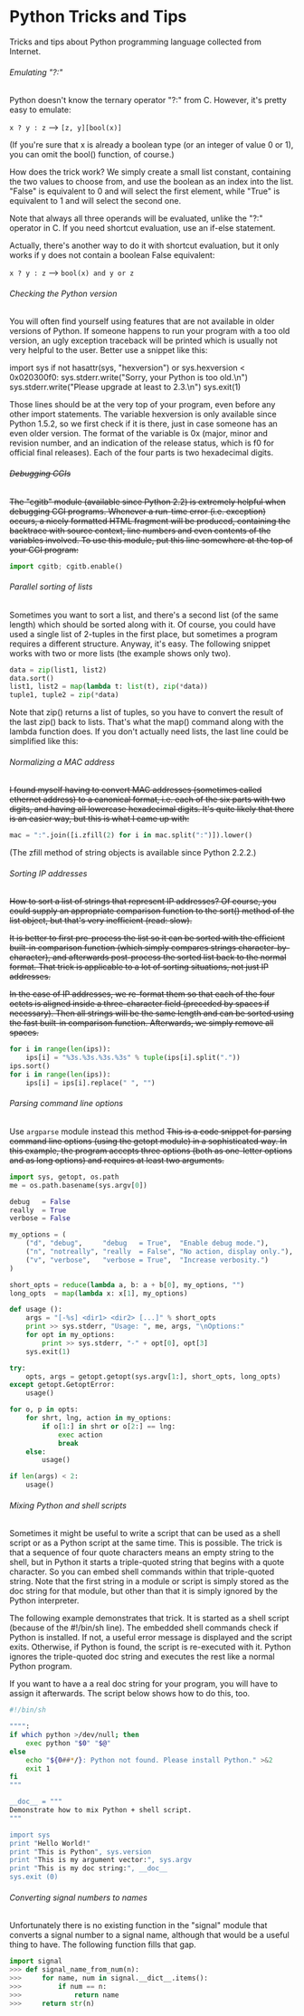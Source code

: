 Python Tricks and Tips
======================

Tricks and tips about Python programming language collected from Internet.

###### Emulating "?:"
Python doesn't know the ternary operator "?:" from C. However, it's pretty easy to emulate:

`x ? y : z`    -->    `[z, y][bool(x)]`

(If you're sure that x is already a boolean type (or an integer of value 0 or 1), you can omit the bool() function, of course.)

How does the trick work? We simply create a small list constant, containing the two values to choose from, and use the boolean as an index into the list. "False" is equivalent to 0 and will select the first element, while "True" is equivalent to 1 and will select the second one.

Note that always all three operands will be evaluated, unlike the "?:" operator in C. If you need shortcut evaluation, use an if-else statement.

Actually, there's another way to do it with shortcut evaluation, but it only works if y does not contain a boolean False equivalent:

`x ? y : z`    -->    `bool(x) and y or z`

###### Checking the Python version
You will often find yourself using features that are not available in older versions of Python. If someone happens to run your program with a too old version, an ugly exception traceback will be printed which is usually not very helpful to the user. Better use a snippet like this:

import sys
if not hasattr(sys, "hexversion") or sys.hexversion < 0x020300f0:
    sys.stderr.write("Sorry, your Python is too old.\n")
    sys.stderr.write("Please upgrade at least to 2.3.\n")
    sys.exit(1)

Those lines should be at the very top of your program, even before any other import statements. The variable hexversion is only available since Python 1.5.2, so we first check if it is there, just in case someone has an even older version. The format of the variable is 0x<maj><min><rev><rel> (major, minor and revision number, and an indication of the release status, which is f0 for official final releases). Each of the four parts is two hexadecimal digits.

###### <s>Debugging CGIs</s>
<s/>The "cgitb" module (available since Python 2.2) is extremely helpful when debugging CGI programs. Whenever a run-time error (i.e. exception) occurs, a nicely formatted HTML fragment will be produced, containing the backtrace with source context, line numbers and even contents of the variables involved. To use this module, put this line somewhere at the top of your CGI program:</s>

```python
import cgitb; cgitb.enable()
```

###### Parallel sorting of lists
Sometimes you want to sort a list, and there's a second list (of the same length) which should be sorted along with it. Of course, you could have used a single list of 2-tuples in the first place, but sometimes a program requires a different structure. Anyway, it's easy. The following snippet works with two or more lists (the example shows only two).

```python
data = zip(list1, list2)
data.sort()
list1, list2 = map(lambda t: list(t), zip(*data))
tuple1, tuple2 = zip(*data)
```
Note that zip() returns a list of tuples, so you have to convert the result of the last zip() back to lists. That's what the map() command along with the lambda function does. If you don't actually need lists, the last line could be simplified like this:

###### Normalizing a MAC address
<s>I found myself having to convert MAC addresses (sometimes called ethernet address) to a canonical format, i.e. each of the six parts with two digits, and having all lowercase hexadecimal digits. It's quite likely that there is an easier way, but this is what I came up with:</s>

```python
mac = ":".join([i.zfill(2) for i in mac.split(":")]).lower()
```

(The zfill method of string objects is available since Python 2.2.2.)

###### Sorting IP addresses
<s>How to sort a list of strings that represent IP addresses? Of course, you could supply an appropriate comparison function to the sort() method of the list object, but that's very inefficient (read: slow).

It is better to first pre-process the list so it can be sorted with the efficient built-in comparison function (which simply compares strings character-by-character), and afterwards post-process the sorted list back to the normal format. That trick is applicable to a lot of sorting situations, not just IP addresses.

In the case of IP addresses, we re-format them so that each of the four octets is aligned inside a three-character field (preceded by spaces if necessary). Then all strings will be the same length and can be sorted using the fast built-in comparison function. Afterwards, we simply remove all spaces.</s>

```python
for i in range(len(ips)):
    ips[i] = "%3s.%3s.%3s.%3s" % tuple(ips[i].split("."))
ips.sort()
for i in range(len(ips)):
    ips[i] = ips[i].replace(" ", "")
```

###### Parsing command line options
Use `argparse` module instead this method
<s>This is a code snippet for parsing command line options (using the getopt module) in a sophisticated way. In this example, the program accepts three options (both as one-letter options and as long options) and requires at least two arguments.</s>

```python
import sys, getopt, os.path
me = os.path.basename(sys.argv[0])

debug   = False
really  = True
verbose = False

my_options = (
    ("d", "debug",     "debug   = True",  "Enable debug mode."),
    ("n", "notreally", "really  = False", "No action, display only."),
    ("v", "verbose",   "verbose = True",  "Increase verbosity.")
)

short_opts = reduce(lambda a, b: a + b[0], my_options, "")
long_opts  = map(lambda x: x[1], my_options)

def usage ():
    args = "[-%s] <dir1> <dir2> [...]" % short_opts
    print >> sys.stderr, "Usage: ", me, args, "\nOptions:"
    for opt in my_options:
        print >> sys.stderr, "-" + opt[0], opt[3]
    sys.exit(1)

try:
    opts, args = getopt.getopt(sys.argv[1:], short_opts, long_opts)
except getopt.GetoptError:
    usage()

for o, p in opts:
    for shrt, lng, action in my_options:
        if o[1:] in shrt or o[2:] == lng:
            exec action
            break
    else:
        usage()

if len(args) < 2:
    usage()
```

###### Mixing Python and shell scripts
Sometimes it might be useful to write a script that can be used as a shell script or as a Python script at the same time. This is possible. The trick is that a sequence of four quote characters means an empty string to the shell, but in Python it starts a triple-quoted string that begins with a quote character. So you can embed shell commands within that triple-quoted string. Note that the first string in a module or script is simply stored as the doc string for that module, but other than that it is simply ignored by the Python interpreter.

The following example demonstrates that trick. It is started as a shell script (because of the #!/bin/sh line). The embedded shell commands check if Python is installed. If not, a useful error message is displayed and the script exits. Otherwise, if Python is found, the script is re-executed with it. Python ignores the triple-quoted doc string and executes the rest like a normal Python program.

If you want to have a a real doc string for your program, you will have to assign it afterwards. The script below shows how to do this, too.

```sh
#!/bin/sh

"""":
if which python >/dev/null; then
    exec python "$0" "$@"
else
    echo "${0##*/}: Python not found. Please install Python." >&2
    exit 1
fi
"""

__doc__ = """
Demonstrate how to mix Python + shell script.
"""

import sys
print "Hello World!"
print "This is Python", sys.version
print "This is my argument vector:", sys.argv
print "This is my doc string:", __doc__
sys.exit (0)
```

###### Converting signal numbers to names

Unfortunately there is no existing function in the "signal" module that converts a signal number to a signal name, although that would be a useful thing to have. The following function fills that gap.

```python
import signal
>>> def signal_name_from_num(n):
>>>     for name, num in signal.__dict__.items():
>>>         if num == n:
>>>             return name
>>>     return str(n)
```